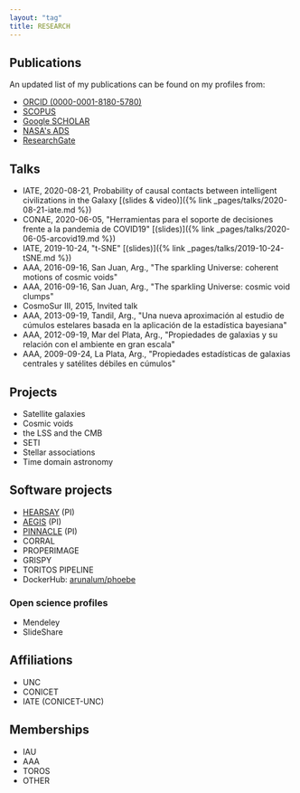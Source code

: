 ```yaml
---
layout: "tag"
title: RESEARCH
---
```


## Publications

An updated list of my publications can be found on my profiles from:

- [ORCID (0000-0001-8180-5780)](https://orcid.org/0000-0001-8180-5780)
- [SCOPUS](https://www.scopus.com/authid/detail.uri?authorId=6603839089)
- [Google SCHOLAR](https://scholar.google.com/citations?user=L-ZXg3kAAAAJ&hl=en&oi=ao)
- [NASA's ADS](https://ui.adsabs.harvard.edu/search/filter_author_facet_hier_fq_author=OR&filter_author_facet_hier_fq_author=author_facet_hier%3A%221%2FLares%2C%20M%2FLares%2C%20Marcelo%22&filter_author_facet_hier_fq_author=author_facet_hier%3A%221%2FLares%2C%20M%2FLares%2C%20M%22&fq=%7B!type%3Daqp%20v%3D%24fq_author%7D&fq_author=(author_facet_hier%3A%221%2FLares%2C%20M%2FLares%2C%20Marcelo%22%20OR%20author_facet_hier%3A%221%2FLares%2C%20M%2FLares%2C%20M%22)&q=%20author%3A%22Lares%2C%20Marcelo%22&sort=date%20desc%2C%20bibcode%20desc&p_=0)
- [ResearchGate](https://www.researchgate.net/profile/Marcelo_Lares)


## Talks

- IATE, 2020-08-21, Probability of causal contacts between intelligent
civilizations in the Galaxy [(slides & video)]({% link _pages/talks/2020-08-21-iate.md %})
- CONAE, 2020-06-05, "Herramientas para el soporte de decisiones frente a la pandemia de COVID19" [(slides)]({% link _pages/talks/2020-06-05-arcovid19.md %})
- IATE, 2019-10-24, "t-SNE" [(slides)]({% link _pages/talks/2019-10-24-tSNE.md %})
- AAA, 2016-09-16, San Juan, Arg., "The sparkling Universe: coherent motions of cosmic voids"
- AAA, 2016-09-16, San Juan, Arg., "The sparkling Universe: cosmic void clumps"
- CosmoSur III, 2015, Invited talk
- AAA, 2013-09-19, Tandil, Arg., "Una nueva aproximación al estudio de cúmulos estelares basada en la aplicación de la estadística bayesiana"
- AAA, 2012-09-19, Mar del Plata, Arg., "Propiedades de galaxias y su relación con el ambiente en gran escala"
- AAA, 2009-09-24, La Plata, Arg., "Propiedades estadísticas de galaxias centrales y satélites débiles en cúmulos"



## Projects

- Satellite galaxies
- Cosmic voids
- the LSS and the CMB
- SETI
- Stellar associations
- Time domain astronomy

## Software projects

- [HEARSAY](https://hearsay.readthedocs.io/en/latest/) (PI)
- [AEGIS](https://aegis.readthedocs.io/en/latest/) (PI)
- [PINNACLE](https://pinnacle.readthedocs.io/en/latest/) (PI)
- CORRAL
- PROPERIMAGE
- GRISPY
- TORITOS PIPELINE
- DockerHub: [arunalum/phoebe](https://hub.docker.com/r/arunalum/phoebe)

### Open science profiles

- Mendeley
- SlideShare

## Affiliations

- UNC
- CONICET
- IATE (CONICET-UNC)

## Memberships

- IAU
- AAA
- TOROS
- OTHER


